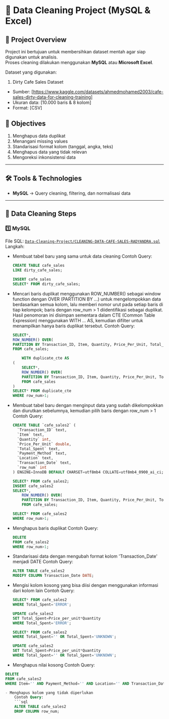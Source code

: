 # 🧹 Data Cleaning Project (MySQL & Excel)

## 📌 Project Overview
Project ini bertujuan untuk membersihkan dataset mentah agar siap digunakan untuk analisis.  
Proses cleaning dilakukan menggunakan **MySQL** atau **Microsoft Excel**.

Dataset yang digunakan:
1. Dirty Cafe Sales Dataset
- Sumber: [https://www.kaggle.com/datasets/ahmedmohamed2003/cafe-sales-dirty-data-for-cleaning-training]
- Ukuran data: [10.000 baris & 8 kolom] 
- Format: [CSV]

## 🎯 Objectives
1. Menghapus data duplikat
2. Menangani missing values
3. Standarisasi format kolom (tanggal, angka, teks)
4. Menghapus data yang tidak relevan
5. Mengoreksi inkonsistensi data

---

## 🛠 Tools & Technologies
- **MySQL** → Query cleaning, filtering, dan normalisasi data

---

## 📂 Data Cleaning Steps

### 1️⃣ MySQL
File SQL: [`Data-Cleaning-Project/CLEANING-DATA-CAFE-SALES-RADYANDRA.sql`](Data-Cleaning-Project/CLEANING-DATA-CAFE-SALES-RADYANDRA.sql)  
Langkah:
- Membuat tabel baru yang sama untuk data cleaning
	  Contoh Query:
	```sql
	CREATE TABLE cafe_sales
	LIKE dirty_cafe_sales;
	
	INSERT cafe_sales
	SELECT* FROM dirty_cafe_sales;

- Mencari baris duplikat menggunakan ROW_NUMBER() sebagai window function dengan OVER (PARTITION BY ...) untuk mengelompokkan data berdasarkan semua kolom, lalu memberi nomor urut pada setiap baris di tiap kelompok; baris dengan row_num > 1 diidentifikasi sebagai duplikat. Hasil penomoran ini disimpan sementara dalam CTE (Common Table Expression) menggunakan WITH ... AS, kemudian difilter untuk menampilkan hanya baris duplikat tersebut.
	  Contoh Query:
	```sql
	SELECT*,
	ROW_NUMBER() OVER(
	PARTITION BY Transaction_ID, Item, Quantity, Price_Per_Unit, Total_Spent, Payment_Method, Location, Transaction_Date ) AS row_num
	FROM cafe_sales;
 
	 	WITH duplicate_cte AS
	(
		SELECT*,
		ROW_NUMBER() OVER(
		PARTITION BY Transaction_ID, Item, Quantity, Price_Per_Unit, Total_Spent, Payment_Method, Location, Transaction_Date ) AS row_num
		FROM cafe_sales
	)
	SELECT* FROM duplicate_cte
	WHERE row_num>1;
- Membuat tabel baru dengan menginput data yang sudah dikelompokkan dan diurutkan sebelumnya, kemudian pilih baris dengan row_num > 1
  Contoh Query:
	```sql
	CREATE TABLE `cafe_sales2` (
	  `Transaction_ID` text,
	  `Item` text,
	  `Quantity` int,
	  `Price_Per_Unit` double,
	  `Total_Spent` text,
	  `Payment_Method` text,
	  `Location` text,
	  `Transaction_Date` text,
	  `row_num` int
	) ENGINE=InnoDB DEFAULT CHARSET=utf8mb4 COLLATE=utf8mb4_0900_ai_ci;

	SELECT* FROM cafe_sales2;
 	INSERT cafe_sales2
	SELECT*,
		ROW_NUMBER() OVER(
		PARTITION BY Transaction_ID, Item, Quantity, Price_Per_Unit, Total_Spent, Payment_Method, Location, Transaction_Date ) AS row_num
		FROM cafe_sales;
	
	SELECT* FROM cafe_sales2
	WHERE row_num>1;
- Menghapus baris duplikat
	  Contoh Query:
	```sql
	DELETE
	FROM cafe_sales2
	WHERE row_num>1;
- Standarisasi data dengan mengubah format kolom 'Transaction_Date' menjadi DATE
	  Contoh Query:
	```sql
	ALTER TABLE cafe_sales2
	MODIFY COLUMN Transaction_Date DATE;
- Mengisi kolom kosong yang bisa diisi dengan menggunakan informasi dari kolom lain
	  Contoh Query:
	```sql
	SELECT* FROM cafe_sales2
	WHERE Total_Spent='ERROR';
	
	UPDATE cafe_sales2
	SET Total_Spent=Price_per_unit*Quantity
	WHERE Total_Spent='ERROR';
	
	SELECT* FROM cafe_sales2
	WHERE Total_Spent='' OR Total_Spent='UNKNOWN';
	
	UPDATE cafe_sales2
	SET Total_Spent=Price_per_unit*Quantity
	WHERE Total_Spent='' OR Total_Spent='UNKNOWN';

- Menghapus nilai kosong
  Contoh Query:
```sql
DELETE 
FROM cafe_sales2
WHERE Item='' AND Payment_Method='' AND Location='' AND Transaction_Date='';

- Menghapus kolom yang tidak diperlukan
	Contoh Query:
	```sql
	ALTER TABLE cafe_sales2
	DROP COLUMN row_num;
